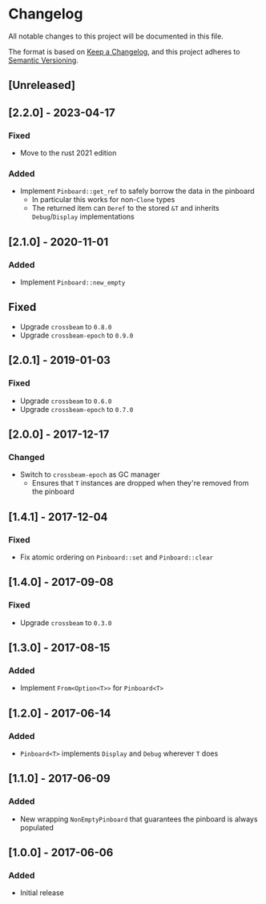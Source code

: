 # Changelog

All notable changes to this project will be documented in this file.

The format is based on [Keep a Changelog](https://keepachangelog.com/en/1.1.0/),
and this project adheres to [Semantic Versioning](https://semver.org/spec/v2.0.0.html).

## [Unreleased]

## [2.2.0] - 2023-04-17

### Fixed

- Move to the rust 2021 edition

### Added

- Implement `Pinboard::get_ref` to safely borrow the data in the pinboard
  - In particular this works for non-`Clone` types
  - The returned item can `Deref` to the stored `&T` and inherits `Debug`/`Display` implementations

## [2.1.0] - 2020-11-01

### Added

- Implement `Pinboard::new_empty`

## Fixed

- Upgrade `crossbeam` to `0.8.0`
- Upgrade `crossbeam-epoch` to `0.9.0`

## [2.0.1] - 2019-01-03

### Fixed

- Upgrade `crossbeam` to `0.6.0`
- Upgrade `crossbeam-epoch` to `0.7.0`

## [2.0.0] - 2017-12-17

### Changed

- Switch to `crossbeam-epoch` as GC manager
  - Ensures that `T` instances are dropped when they're removed from the pinboard

## [1.4.1] - 2017-12-04

### Fixed

- Fix atomic ordering on `Pinboard::set` and `Pinboard::clear`

## [1.4.0] - 2017-09-08

### Fixed

- Upgrade `crossbeam` to `0.3.0`

## [1.3.0] - 2017-08-15

### Added

- Implement `From<Option<T>>` for `Pinboard<T>`

## [1.2.0] - 2017-06-14

### Added

- `Pinboard<T>` implements `Display` and `Debug` wherever `T` does

## [1.1.0] - 2017-06-09

### Added

- New wrapping `NonEmptyPinboard` that guarantees the pinboard is always populated

## [1.0.0] - 2017-06-06

### Added

- Initial release
